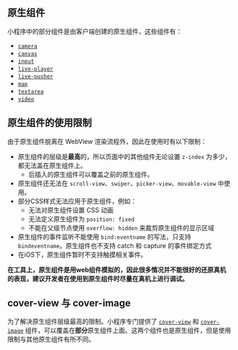 <!-- https://developers.weixin.qq.com/miniprogram/dev/component/native-component.html -->

原生组件
----

小程序中的部分组件是由客户端创建的原生组件，这些组件有：

*   [`camera`](https://developers.weixin.qq.com/miniprogram/dev/component/camera.html)
*   [`canvas`](https://developers.weixin.qq.com/miniprogram/dev/component/canvas.html)
*   [`input`](https://developers.weixin.qq.com/miniprogram/dev/component/input.html)
*   [`live-player`](https://developers.weixin.qq.com/miniprogram/dev/component/live-player.html)
*   [`live-pusher`](https://developers.weixin.qq.com/miniprogram/dev/component/live-pusher.html)
*   [`map`](https://developers.weixin.qq.com/miniprogram/dev/component/map.html)
*   [`textarea`](https://developers.weixin.qq.com/miniprogram/dev/component/textarea.html)
*   [`video`](https://developers.weixin.qq.com/miniprogram/dev/component/video.html)

原生组件的使用限制
---------

由于原生组件脱离在 WebView 渲染流程外，因此在使用时有以下限制：

*   原生组件的层级是**最高**的，所以页面中的其他组件无论设置 `z-index` 为多少，都无法盖在原生组件上。
    *   后插入的原生组件可以覆盖之前的原生组件。
*   原生组件还无法在 `scroll-view`、`swiper`、`picker-view`、`movable-view` 中使用。
*   部分CSS样式无法应用于原生组件，例如：
    *   无法对原生组件设置 CSS 动画
    *   无法定义原生组件为 `position: fixed`
    *   不能在父级节点使用 `overflow: hidden` 来裁剪原生组件的显示区域
*   原生组件的事件监听不能使用 `bind:eventname` 的写法，只支持 `bindeventname`。原生组件也不支持 catch 和 capture 的事件绑定方式
*   在iOS下，原生组件暂时不支持触摸相关事件。

**在工具上，原生组件是用web组件模拟的，因此很多情况并不能很好的还原真机的表现，建议开发者在使用到原生组件时尽量在真机上进行调试。**

cover-view 与 cover-image
------------------------

为了解决原生组件层级最高的限制。小程序专门提供了 [`cover-view`](https://developers.weixin.qq.com/miniprogram/dev/component/cover-view.html#cover-view) 和 [`cover-image`](https://developers.weixin.qq.com/miniprogram/dev/component/cover-view.html#cover-image) 组件，可以覆盖在**部分**原生组件上面。这两个组件也是原生组件，但是使用限制与其他原生组件有所不同。
